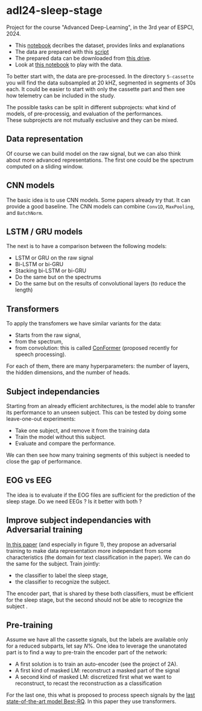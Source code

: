 # adl24-sleep-stage
Project for the course "Advanced Deep-Learning", in the 3rd year of ESPCI, 2024.

- This [notebook](./sleep-edf-data.ipynb) decribes the dataset, provides links and explanations
- The data are prepared with this [script](./prepare_physionet.py)
- The prepared data can be downloaded from [this drive]().
- Look at [this notebook](./sleep-edf-npz.ipynb) to play with the data.
     
To better start with, the data are pre-processed. In the directory `5-cassette` you will find the data subsampled at 20 kHZ, segmented in segments of 30s each. It could be easier to start with only the cassette part and then see how telemetry can be included in the study. 

The possible tasks can be split in different subprojects: what kind of models, of pre-processig, and evaluation of the performances.  
These subprojects are not mutually exclusive and they can be mixed. 


## Data representation 
Of course we can build model on the raw signal, but we can also think about more advanced representations. The first one could be the spectrum computed on a sliding window.  


## CNN models


The basic idea is to use CNN models. Some papers already try that. It can provide a good baseline. The CNN models can combine `Conv1D`, `MaxPooling`, and `BatchNorm`.  

## LSTM / GRU models

The next is to have a comparison between the following models:
- LSTM or GRU on the raw signal
- Bi-LSTM or bi-GRU
- Stacking bi-LSTM or bi-GRU
- Do the same but on the spectrums
- Do the same but on the results of convolutional layers (to reduce the length)

## Transformers 
To apply the transfomers we have similar variants for the data: 
- Starts from the raw signal,
- from the spectrum,
- from convolution: this is called [ConFormer](https://arxiv.org/abs/2005.08100) (proposed recently for speech processing).  

For each of them, there are many hyperparameters: the number of layers, the hidden dimensions, and the number of heads.


## Subject independancies
Starting from an already efficient architectures, is the model able to transfer its performance to an unseen subject. This can be tested by doing some leave-one-out experiments: 
- Take one subject, and remove it from the training data
- Train the model without this subject. 
- Evaluate and compare the performance. 

We can then see how many training segments of this subject is needed to close the gap of performance. 

## EOG vs EEG

The idea is to evaluate if the EOG files are sufficient for the prediction of the sleep stage. Do we need EEGs ? Is it better with both ? 


## Improve subject independancies with Adversarial training

[In this paper](https://jmlr.org/papers/volume17/15-239/15-239.pdf) (and especially in figure 1), they propose an adversarial training to make data representation more independant from some characteristics (the domain for text classification in the paper). We can do the same for the subject. Train jointly: 
- the classifier to label the sleep stage,
- the classifier to recognize the subject.


The encoder part, that is shared by these both classifiers, must 
be efficient for the sleep stage, but the second should not be able to recognize the subject .




## Pre-training 
Assume we have all the cassette signals, but the labels are available only for a reduced subparts, let say $N\%$. One idea to leverage the unanotated part is to find a way to pre-train the encoder part of the network: 

- A first solution is to train an auto-encoder (see the project of 2A). 
- A first kind of masked LM: reconstruct a masked part of the signal
- A second kind of masked LM: discretized first what we want to reconstruct, to recast the reconstruction as a classification 

For the last one, this what is proposed to process speech signals by the [last state-of-the-art model Best-RQ](https://arxiv.org/pdf/2202.01855.pdf). In this paper they use transformers. 





